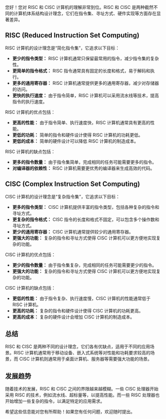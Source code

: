 您好！您对 RISC 和 CISC 计算机的理解非常到位。RISC 和 CISC 是两种截然不同的计算机体系结构设计理念，它们在指令集、寻址方式、硬件实现等方面存在显著差异。

## RISC (Reduced Instruction Set Computing)

RISC 计算机的设计理念是“简化指令集”，它追求以下目标：

- **更少的指令类型：** RISC 计算机通常只保留最常用的指令，减少指令集的复杂性。
- **更简单的指令格式：** RISC 指令通常具有固定的长度和格式，易于解码和执行。
- **更多的通用寄存器：** RISC 计算机通常提供更多的通用寄存器，减少对存储器的访问。
- **更快的执行速度：** 由于指令简单，RISC 计算机可以采用流水线等技术，提高指令的执行速度。

RISC 计算机的优点包括：

- **更高的性能：** 由于指令简单、执行速度快，RISC 计算机通常具有更高的性能。
- **更低的功耗：** 简单的指令和硬件设计使得 RISC 计算机的功耗更低。
- **更低的成本：** 简单的硬件设计可以降低 RISC 计算机的制造成本。

RISC 计算机的缺点包括：

- **更多的指令数量：** 由于指令集简单，完成相同的任务可能需要更多的指令。
- **对编译器的依赖性：** RISC 计算机需要更优秀的编译器来生成高效的代码。

## CISC (Complex Instruction Set Computing)

CISC 计算机的设计理念是“复杂指令集”，它追求以下目标：

- **更多的指令类型：** CISC 计算机提供丰富的指令类型，包括各种复杂的指令和寻址方式。
- **更复杂的指令格式：** CISC 指令的长度和格式不固定，可以包含多个操作数和寻址方式。
- **更少的通用寄存器：** CISC 计算机通常提供较少的通用寄存器。
- **更强大的功能：** 复杂的指令和寻址方式使得 CISC 计算机可以更方便地实现复杂的功能。

CISC 计算机的优点包括：

- **更少的指令数量：** 由于指令集复杂，完成相同的任务可能需要更少的指令。
- **更强大的功能：** 复杂的指令和寻址方式使得 CISC 计算机可以更方便地实现复杂的功能。

CISC 计算机的缺点包括：

- **更低的性能：** 由于指令复杂、执行速度慢，CISC 计算机的性能通常低于 RISC 计算机。
- **更高的功耗：** 复杂的指令和硬件设计使得 CISC 计算机的功耗更高。
- **更高的成本：** 复杂的硬件设计会增加 CISC 计算机的制造成本。

## 总结

RISC 和 CISC 是两种不同的设计理念，它们各有优缺点，适用于不同的应用场景。RISC 计算机通常用于移动设备、嵌入式系统等对性能和功耗要求较高的场景，而 CISC 计算机则通常用于桌面计算机、服务器等需要强大功能的场景。

## 发展趋势

随着技术的发展，RISC 和 CISC 之间的界限越来越模糊。一些 CISC 处理器开始采用 RISC 的技术，例如流水线、超标量等，以提高性能。而一些 RISC 处理器也开始增加一些复杂的指令，以满足特定的应用需求。

希望这些信息能对您有所帮助！如果您有任何问题，欢迎随时提出。